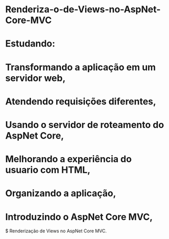 # Renderiza-o-de-Views-no-AspNet-Core-MVC
# Estudando:
# Transformando a aplicação em um servidor web,
# Atendendo requisições diferentes,
# Usando o servidor de roteamento do AspNet Core,
# Melhorando a experiência do usuario com HTML,
# Organizando a aplicação,
# Introduzindo o AspNet Core MVC,
$ Renderização de Views no AspNet Core MVC.
